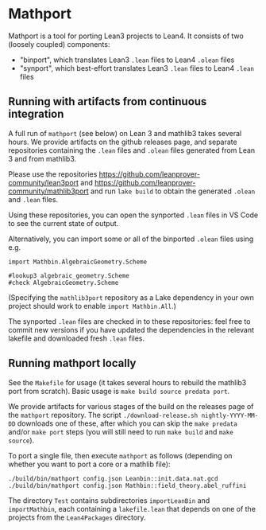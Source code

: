 # Mathport

Mathport is a tool for porting Lean3 projects to Lean4. It consists of two (loosely coupled) components:

- "binport", which translates Lean3 `.lean` files to Lean4 `.olean` files
- "synport", which best-effort translates Lean3 `.lean` files to Lean4 `.lean` files

## Running with artifacts from continuous integration

A full run of `mathport` (see below) on Lean 3 and mathlib3 takes several hours.
We provide artifacts on the github releases page,
and separate repositories
containing the `.lean` files and `.olean` files generated from Lean 3 and from mathlib3.

Please use the repositories
https://github.com/leanprover-community/lean3port
and
https://github.com/leanprover-community/mathlib3port
and run `lake build` to obtain the generated `.olean` and `.lean` files.

Using these repositories, you can open the synported `.lean` files in VS Code
to see the current state of output.

Alternatively, you can import some or all of the binported `.olean` files
using e.g.
```
import Mathbin.AlgebraicGeometry.Scheme

#lookup3 algebraic_geometry.Scheme
#check AlgebraicGeometry.Scheme
```
(Specifying the `mathlib3port` repository as a Lake dependency in your own
project should work to enable `import Mathbin.All`.)

The synported `.lean` files are checked in to these repositories:
feel free to commit new versions
if you have updated the dependencies in the relevant lakefile
and downloaded fresh `.lean` files.

## Running mathport locally

See the `Makefile` for usage (it takes several hours to rebuild the mathlib3 port from scratch).
Basic usage is `make build source predata port`.

We provide artifacts for various stages of the build on the releases page of the `mathport` repository.
The script `./download-release.sh nightly-YYYY-MM-DD` downloads one of these,
after which you can skip the `make predata` and/or `make port` steps
(you will still need to run `make build` and `make source`).

To port a single file, then execute `mathport` as follows
(depending on whether you want to port a core or a mathlib file):
```
./build/bin/mathport config.json Leanbin::init.data.nat.gcd
./build/bin/mathport config.json Mathbin::field_theory.abel_ruffini
```

The directory `Test` contains subdirectories `importLeanBin` and `importMathbin`,
each containing a `lakefile.lean` that depends on one of the projects
from the `Lean4Packages` directory.

